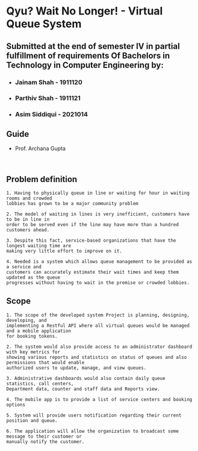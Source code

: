 # Qyu? Wait No Longer! - Virtual Queue System

## Submitted at the end of semester IV in partial fulfillment of requirements Of Bachelors in Technology in Computer Engineering by:

-   ### Jainam Shah - 1911120
-   ### Parthiv Shah - 1911121
-   ### Asim Siddiqui - 2021014

## Guide

-   Prof. Archana Gupta

</br>

## Problem definition

    1. Having to physically queue in line or waiting for hour in waiting rooms and crowded
    lobbies has grown to be a major community problem

    2. The model of waiting in lines is very inefficient, customers have to be in line in
    order to be served even if the line may have more than a hundred customers ahead.

    3. Despite this fact, service-based organizations that have the longest waiting time are
    making very little effort to improve on it.

    4. Needed is a system which allows queue management to be provided as a service and
    customers can accurately estimate their wait times and keep them updated as the queue
    progresses without having to wait in the premise or crowded lobbies.

## Scope

    1. The scope of the developed system Project is planning, designing, developing, and
    implementing a Restful API where all virtual queues would be managed and a mobile application
    for booking tokens.

    2. The system would also provide access to an administrator dashboard with key metrics for
    showing various reports and statistics on status of queues and also permissions that would enable
    authorized users to update, manage, and view queues.

    3. Administrative dashboards would also contain daily queue statistics, call centers,
    Department data, counter and staff data and Reports view.

    4. The mobile app is to provide a list of service centers and booking options

    5. System will provide users notification regarding their current position and queue.

    6. The application will allow the organization to broadcast some message to their customer or
    manually notify the customer.
